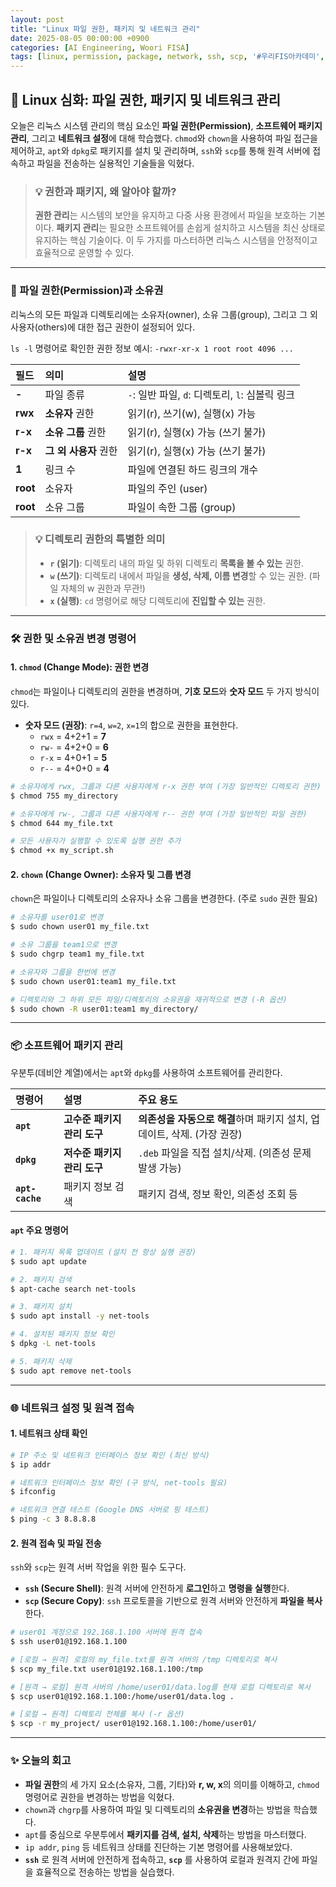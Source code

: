 ```yaml
---
layout: post
title: "Linux 파일 권한, 패키지 및 네트워크 관리"
date: 2025-08-05 00:00:00 +0900
categories: [AI Engineering, Woori FISA]
tags: [linux, permission, package, network, ssh, scp, '#우리FIS아카데미', '#우리FISA', '#AI엔지니어링', '#K-디지털트레이닝', '#우리에프아이에스', '#글로벌소프트웨어캠퍼스']
---
```


## 🐧 Linux 심화: 파일 권한, 패키지 및 네트워크 관리

오늘은 리눅스 시스템 관리의 핵심 요소인 **파일 권한(Permission)**, **소프트웨어 패키지 관리**, 그리고 **네트워크 설정**에 대해 학습했다. `chmod`와 `chown`을 사용하여 파일 접근을 제어하고, `apt`와 `dpkg`로 패키지를 설치 및 관리하며, `ssh`와 `scp`를 통해 원격 서버에 접속하고 파일을 전송하는 실용적인 기술들을 익혔다.

> ### 💡 권한과 패키지, 왜 알아야 할까?
> **권한 관리**는 시스템의 보안을 유지하고 다중 사용 환경에서 파일을 보호하는 기본이다. **패키지 관리**는 필요한 소프트웨어를 손쉽게 설치하고 시스템을 최신 상태로 유지하는 핵심 기술이다. 이 두 가지를 마스터하면 리눅스 시스템을 안정적이고 효율적으로 운영할 수 있다.

---

### 🔐 파일 권한(Permission)과 소유권

리눅스의 모든 파일과 디렉토리에는 소유자(owner), 소유 그룹(group), 그리고 그 외 사용자(others)에 대한 접근 권한이 설정되어 있다.

`ls -l` 명령어로 확인한 권한 정보 예시:
`-rwxr-xr-x 1 root root 4096 ...`

| 필드 | 의미 | 설명 |
| :--- | :--- | :--- |
| **-** | 파일 종류 | `-`: 일반 파일, `d`: 디렉토리, `l`: 심볼릭 링크 |
| **rwx** | **소유자** 권한 | 읽기(r), 쓰기(w), 실행(x) 가능 |
| **r-x** | **소유 그룹** 권한 | 읽기(r), 실행(x) 가능 (쓰기 불가) |
| **r-x** | **그 외 사용자** 권한 | 읽기(r), 실행(x) 가능 (쓰기 불가) |
| **1** | 링크 수 | 파일에 연결된 하드 링크의 개수 |
| **root** | 소유자 | 파일의 주인 (user) |
| **root** | 소유 그룹 | 파일이 속한 그룹 (group) |

> ### 💡 디렉토리 권한의 특별한 의미
> - **`r` (읽기)**: 디렉토리 내의 파일 및 하위 디렉토리 **목록을 볼 수 있는** 권한.
> - **`w` (쓰기)**: 디렉토리 내에서 파일을 **생성, 삭제, 이름 변경**할 수 있는 권한. (파일 자체의 w 권한과 무관!)
> - **`x` (실행)**: `cd` 명령어로 해당 디렉토리에 **진입할 수 있는** 권한.

--- 

### 🛠️ 권한 및 소유권 변경 명령어

#### 1. `chmod` (Change Mode): 권한 변경

`chmod`는 파일이나 디렉토리의 권한을 변경하며, **기호 모드**와 **숫자 모드** 두 가지 방식이 있다.

- **숫자 모드 (권장)**: `r=4`, `w=2`, `x=1`의 합으로 권한을 표현한다.
  - `rwx` = 4+2+1 = **7**
  - `rw-` = 4+2+0 = **6**
  - `r-x` = 4+0+1 = **5**
  - `r--` = 4+0+0 = **4**

```bash
# 소유자에게 rwx, 그룹과 다른 사용자에게 r-x 권한 부여 (가장 일반적인 디렉토리 권한)
$ chmod 755 my_directory

# 소유자에게 rw-, 그룹과 다른 사용자에게 r-- 권한 부여 (가장 일반적인 파일 권한)
$ chmod 644 my_file.txt

# 모든 사용자가 실행할 수 있도록 실행 권한 추가
$ chmod +x my_script.sh
```

#### 2. `chown` (Change Owner): 소유자 및 그룹 변경

`chown`은 파일이나 디렉토리의 소유자나 소유 그룹을 변경한다. (주로 `sudo` 권한 필요)

```bash
# 소유자를 user01로 변경
$ sudo chown user01 my_file.txt

# 소유 그룹을 team1으로 변경
$ sudo chgrp team1 my_file.txt

# 소유자와 그룹을 한번에 변경
$ sudo chown user01:team1 my_file.txt

# 디렉토리와 그 하위 모든 파일/디렉토리의 소유권을 재귀적으로 변경 (-R 옵션)
$ sudo chown -R user01:team1 my_directory/
```

--- 

### 📦 소프트웨어 패키지 관리

우분투(데비안 계열)에서는 `apt`와 `dpkg`를 사용하여 소프트웨어를 관리한다.

| 명령어 | 설명 | 주요 용도 |
| :--- | :--- | :--- |
| **`apt`** | **고수준 패키지 관리 도구** | **의존성을 자동으로 해결**하며 패키지 설치, 업데이트, 삭제. (가장 권장) |
| **`dpkg`** | **저수준 패키지 관리 도구** | `.deb` 파일을 직접 설치/삭제. (의존성 문제 발생 가능) |
| **`apt-cache`** | 패키지 정보 검색 | 패키지 검색, 정보 확인, 의존성 조회 등 |

#### `apt` 주요 명령어

```bash
# 1. 패키지 목록 업데이트 (설치 전 항상 실행 권장)
$ sudo apt update

# 2. 패키지 검색
$ apt-cache search net-tools

# 3. 패키지 설치
$ sudo apt install -y net-tools

# 4. 설치된 패키지 정보 확인
$ dpkg -L net-tools

# 5. 패키지 삭제
$ sudo apt remove net-tools
```

--- 

### 🌐 네트워크 설정 및 원격 접속

#### 1. 네트워크 상태 확인

```bash
# IP 주소 및 네트워크 인터페이스 정보 확인 (최신 방식)
$ ip addr

# 네트워크 인터페이스 정보 확인 (구 방식, net-tools 필요)
$ ifconfig

# 네트워크 연결 테스트 (Google DNS 서버로 핑 테스트)
$ ping -c 3 8.8.8.8
```

#### 2. 원격 접속 및 파일 전송

`ssh`와 `scp`는 원격 서버 작업을 위한 필수 도구다.

- **`ssh` (Secure Shell)**: 원격 서버에 안전하게 **로그인**하고 **명령을 실행**한다.
- **`scp` (Secure Copy)**: `ssh` 프로토콜을 기반으로 원격 서버와 안전하게 **파일을 복사**한다.

```bash
# user01 계정으로 192.168.1.100 서버에 원격 접속
$ ssh user01@192.168.1.100

# [로컬 → 원격] 로컬의 my_file.txt를 원격 서버의 /tmp 디렉토리로 복사
$ scp my_file.txt user01@192.168.1.100:/tmp

# [원격 → 로컬] 원격 서버의 /home/user01/data.log를 현재 로컬 디렉토리로 복사
$ scp user01@192.168.1.100:/home/user01/data.log .

# [로컬 → 원격] 디렉토리 전체를 복사 (-r 옵션)
$ scp -r my_project/ user01@192.168.1.100:/home/user01/
```

--- 

### ✨ 오늘의 회고

- **파일 권한**의 세 가지 요소(소유자, 그룹, 기타)와 **r, w, x**의 의미를 이해하고, `chmod` 명령어로 권한을 변경하는 방법을 익혔다.
- `chown`과 `chgrp`를 사용하여 파일 및 디렉토리의 **소유권을 변경**하는 방법을 학습했다.
- `apt`를 중심으로 우분투에서 **패키지를 검색, 설치, 삭제**하는 방법을 마스터했다.
- `ip addr`, `ping` 등 네트워크 상태를 진단하는 기본 명령어를 사용해보았다.
- **`ssh`** 로 원격 서버에 안전하게 접속하고, **`scp`** 를 사용하여 로컬과 원격지 간에 파일을 효율적으로 전송하는 방법을 실습했다.

